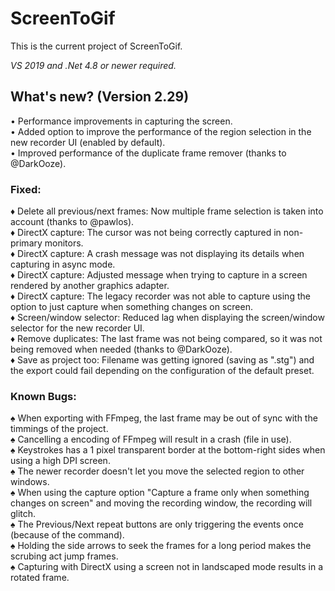 # ScreenToGif  

This is the current project of ScreenToGif.  

_VS 2019 and .Net 4.8 or newer required._

## What's new? (Version 2.29)

• Performance improvements in capturing the screen.  
• Added option to improve the performance of the region selection in the new recorder UI (enabled by default).  
• Improved performance of the duplicate frame remover (thanks to @DarkOoze).  

### Fixed:

♦ Delete all previous/next frames: Now multiple frame selection is taken into account (thanks to @pawlos).  
♦ DirectX capture: The cursor was not being correctly captured in non-primary monitors.  
♦ DirectX capture: A crash message was not displaying its details when capturing in async mode.  
♦ DirectX capture: Adjusted message when trying to capture in a screen rendered by another graphics adapter.  
♦ DirectX capture: The legacy recorder was not able to capture using the option to just capture when something changes on screen.  
♦ Screen/window selector: Reduced lag when displaying the screen/window selector for the new recorder UI.  
♦ Remove duplicates: The last frame was not being compared, so it was not being removed when needed (thanks to @DarkOoze).  
♦ Save as project too: Filename was getting ignored (saving as ".stg") and the export could fail depending on the configuration of the default preset.  

### Known Bugs:
  
♠ When exporting with FFmpeg, the last frame may be out of sync with the timmings of the project.  
♠ Cancelling a encoding of FFmpeg will result in a crash (file in use).  
♠ Keystrokes has a 1 pixel transparent border at the bottom-right sides when using a high DPI screen.  
♠ The newer recorder doesn't let you move the selected region to other windows.  
♠ When using the capture option "Capture a frame only when something changes on screen" and moving the recording window, the recording will glitch.  
♠ The Previous/Next repeat buttons are only triggering the events once (because of the command).   
♠ Holding the side arrows to seek the frames for a long period makes the scrubing act jump frames.  
♠ Capturing with DirectX using a screen not in landscaped mode results in a rotated frame.  